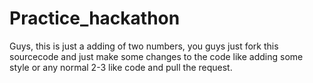 # Practice_hackathon


Guys, this is just a adding of two numbers, you guys just fork this sourcecode and just make some changes to the code like adding some style or any normal 2-3 like code and pull
the request. 
